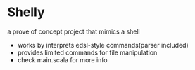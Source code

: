 # Shelly
a prove of concept project that mimics a shell

- works by interprets edsl-style commands(parser included)
- provides limited commands for file manipulation
- check main.scala for more info